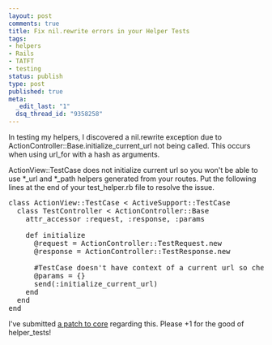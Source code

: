 ```yaml
--- 
layout: post
comments: true
title: Fix nil.rewrite errors in your Helper Tests
tags: 
- helpers
- Rails
- TATFT
- testing
status: publish
type: post
published: true
meta: 
  _edit_last: "1"
  dsq_thread_id: "9358258"
---
```

In testing my helpers, I discovered a nil.rewrite exception due to ActionController::Base.initialize_current_url not being called. This occurs when using url_for with a hash as arguments.

ActionView::TestCase does not initialize current url so you won't be able to use *_url and *_path helpers generated from your routes. Put the following lines at the end of your test_helper.rb file to resolve the issue.

<pre class="textmate-source">
class ActionView::TestCase < ActiveSupport::TestCase
  class TestController < ActionController::Base
    attr_accessor :request, :response, :params

    def initialize
      @request = ActionController::TestRequest.new
      @response = ActionController::TestResponse.new
      
      #TestCase doesn't have context of a current url so cheat a bit
      @params = {}
      send(:initialize_current_url)
    end
  end
end
</pre>

I've submitted <a href="http://rails.lighthouseapp.com/projects/8994/tickets/1561-actionviewtestcase-does-not-have-current-url-context-so-url_for-will-fail-for-hashed-options">a patch to core</a> regarding this. Please +1 for the good of helper_tests!
